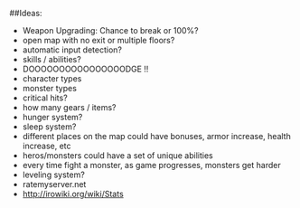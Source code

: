 ##Ideas:

* Weapon Upgrading: Chance to break or 100%?
* open map with no exit or multiple floors?
* automatic input detection?
* skills / abilities?
* DOOOOOOOOOOOOOOOODGE !!
* character types
* monster types
* critical hits?
* how many gears / items?
* hunger system?
* sleep system?
* different places on the map could have bonuses, armor increase, health increase, etc
* heros/monsters could have a set of unique abilities
* every time fight a monster, as game progresses, monsters get harder
* leveling system?
* ratemyserver.net
* http://irowiki.org/wiki/Stats
